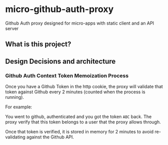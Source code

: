 # micro-github-auth-proxy
Github Auth proxy designed for micro-apps with static client and an API server


## What is this project?

## Design Decisions and architecture

### Github Auth Context Token Memoization Process

Once you have a Github Token in the http cookie, the proxy will validate that
token against Github every 2 minutes (counted when the process is running).

For example:

You went to github, authenticated and you got the token `ABC` back. The proxy
verify that this token belongs to a user that the proxy allows through.

Once that token is verified, it is stored in memory for 2 minutes to avoid
re-validating against the Github API.
